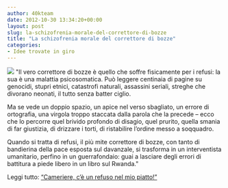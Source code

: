 ```yaml
---
author: 40kteam
date: 2012-10-30 13:34:20+00:00
layout: post
slug: la-schizofrenia-morale-del-correttore-di-bozze
title: "La schizofrenia morale del correttore di bozze"
categories:
- Idee trovate in giro
---
```


![](http://40k.it/wp-content/uploads/2012/10/steiner.jpeg) "Il vero correttore di bozze è quello che soffre fisicamente per i refusi: la sua è una malattia psicosomatica. Può leggere centinaia di pagine su genocidi, stupri etnici, catastrofi naturali, assassini seriali, streghe che divorano neonati, il tutto senza batter ciglio. 

Ma se vede un doppio spazio, un apice nel verso sbagliato, un errore di ortografia, una virgola troppo staccata dalla parola che la precede – ecco che lo percorre quel brivido profondo di disagio, quel prurito, quella smania di far giustizia, di drizzare i torti, di ristabilire l’ordine messo a soqquadro. 

Quando si tratta di refusi, il più mite correttore di bozze, con tanto di bandierina della pace esposta sul davanzale, si trasforma in un interventista umanitario, perfino in un guerrafondaio: guai a lasciare degli errori di battitura a piede libero in un libro sul Rwanda."

Leggi tutto: [“Cameriere, c’è un refuso nel mio piatto!”](http://www.internazionale.it/cameriere-ce-un-refuso-nel-mio-piatto/)
